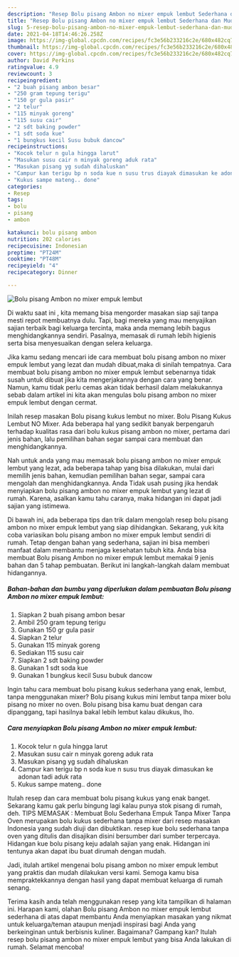 ```yaml
---
description: "Resep Bolu pisang Ambon no mixer empuk lembut Sederhana dan Mudah Dibuat"
title: "Resep Bolu pisang Ambon no mixer empuk lembut Sederhana dan Mudah Dibuat"
slug: 5-resep-bolu-pisang-ambon-no-mixer-empuk-lembut-sederhana-dan-mudah-dibuat
date: 2021-04-18T14:46:26.258Z
image: https://img-global.cpcdn.com/recipes/fc3e56b233216c2e/680x482cq70/bolu-pisang-ambon-no-mixer-empuk-lembut-foto-resep-utama.jpg
thumbnail: https://img-global.cpcdn.com/recipes/fc3e56b233216c2e/680x482cq70/bolu-pisang-ambon-no-mixer-empuk-lembut-foto-resep-utama.jpg
cover: https://img-global.cpcdn.com/recipes/fc3e56b233216c2e/680x482cq70/bolu-pisang-ambon-no-mixer-empuk-lembut-foto-resep-utama.jpg
author: David Perkins
ratingvalue: 4.9
reviewcount: 3
recipeingredient:
- "2 buah pisang ambon besar"
- "250 gram tepung terigu"
- "150 gr gula pasir"
- "2 telur"
- "115 minyak goreng"
- "115 susu cair"
- "2 sdt baking powder"
- "1 sdt soda kue"
- "1 bungkus kecil Susu bubuk dancow"
recipeinstructions:
- "Kocok telur n gula hingga larut"
- "Masukan susu cair n minyak goreng aduk rata"
- "Masukan pisang yg sudah dihaluskan"
- "Campur kan terigu bp n soda kue n susu trus diayak dimasukan ke adonan tadi aduk rata"
- "Kukus sampe mateng.. done"
categories:
- Resep
tags:
- bolu
- pisang
- ambon

katakunci: bolu pisang ambon 
nutrition: 202 calories
recipecuisine: Indonesian
preptime: "PT24M"
cooktime: "PT48M"
recipeyield: "4"
recipecategory: Dinner

---
```



![Bolu pisang Ambon no mixer empuk lembut](https://img-global.cpcdn.com/recipes/fc3e56b233216c2e/680x482cq70/bolu-pisang-ambon-no-mixer-empuk-lembut-foto-resep-utama.jpg)

Di waktu  saat ini , kita memang bisa mengorder masakan siap saji tanpa mesti repot membuatnya dulu. Tapi, bagi mereka yang mau menyajikan sajian terbaik bagi keluarga tercinta, maka anda memang lebih bagus menghidangkannya sendiri. Pasalnya, memasak di rumah lebih higienis serta bisa menyesuaikan dengan selera keluarga.

Jika kamu sedang mencari ide cara membuat bolu pisang ambon no mixer empuk lembut yang lezat dan mudah dibuat,maka di sinilah tempatnya. Cara membuat bolu pisang ambon no mixer empuk lembut  sebenarnya tidak susah untuk dibuat jika kita mengerjakannya dengan cara yang benar. Namun, kamu tidak perlu cemas akan tidak berhasil dalam melakukannya 
sebab dalam artikel ini kita akan mengulas bolu pisang ambon no mixer empuk lembut dengan cermat.  

Inilah resep masakan Bolu pisang kukus lembut no mixer. Bolu Pisang Kukus Lembut NO Mixer. Ada beberapa hal yang sedikit banyak berpengaruh terhadap kualitas rasa dari bolu kukus pisang ambon no mixer, pertama dari jenis bahan, lalu pemilihan bahan segar sampai cara membuat dan menghidangkannya.

Nah untuk anda yang mau memasak bolu pisang ambon no mixer empuk lembut yang lezat, ada beberapa tahap yang bisa dilakukan, mulai dari memilih jenis bahan, kemudian pemilihan bahan segar, sampai cara mengolah dan menghidangkannya. Anda Tidak usah pusing jika hendak menyiapkan bolu pisang ambon no mixer empuk lembut yang lezat di rumah. Karena, asalkan kamu  tahu caranya, maka hidangan ini dapat jadi sajian yang istimewa.

Di bawah ini, ada beberapa tips dan trik dalam mengolah resep bolu pisang ambon no mixer empuk lembut yang siap dihidangkan. Sekarang, yuk kita coba variasikan bolu pisang ambon no mixer empuk lembut sendiri di rumah. Tetap dengan bahan yang sederhana, sajian ini bisa memberi manfaat dalam membantu menjaga kesehatan tubuh kita. Anda bisa membuat Bolu pisang Ambon no mixer empuk lembut memakai 9 jenis bahan dan 5 tahap pembuatan. Berikut ini langkah-langkah dalam membuat hidangannya.

<!--inarticleads1-->

##### Bahan-bahan dan bumbu yang diperlukan dalam pembuatan Bolu pisang Ambon no mixer empuk lembut:

1. Siapkan 2 buah pisang ambon besar
1. Ambil 250 gram tepung terigu
1. Gunakan 150 gr gula pasir
1. Siapkan 2 telur
1. Gunakan 115 minyak goreng
1. Sediakan 115 susu cair
1. Siapkan 2 sdt baking powder
1. Gunakan 1 sdt soda kue
1. Gunakan 1 bungkus kecil Susu bubuk dancow


Ingin tahu cara membuat bolu pisang kukus sederhana yang enak, lembut, tanpa menggunakan mixer? Bolu pisang kukus mini lembut tanpa mixer bolu pisang no mixer no oven. Bolu pisang bisa kamu buat dengan cara dipanggang, tapi hasilnya bakal lebih lembut kalau dikukus, lho. 

<!--inarticleads2-->

##### Cara menyiapkan Bolu pisang Ambon no mixer empuk lembut:

1. Kocok telur n gula hingga larut
1. Masukan susu cair n minyak goreng aduk rata
1. Masukan pisang yg sudah dihaluskan
1. Campur kan terigu bp n soda kue n susu trus diayak dimasukan ke adonan tadi aduk rata
1. Kukus sampe mateng.. done


Itulah resep dan cara membuat bolu pisang kukus yang enak banget. Sekarang kamu gak perlu bingung lagi kalau punya stok pisang di rumah, deh. TIPS MEMASAK : Membuat Bolu Sederhana Empuk Tanpa Mixer Tanpa Oven merupakan bolu kukus sederhana tanpa mixer dari resep masakan Indonesia yang sudah diuji dan dibuktikan. resep kue bolu sederhana tanpa oven yang ditulis dan disajikan disini bersumber dari sumber terpercaya. Hidangan kue bolu pisang keju adalah sajian yang enak. Hidangan ini tentunya akan dapat ibu buat dirumah dengan mudah. 

Jadi, itulah artikel mengenai  bolu pisang ambon no mixer empuk lembut  yang praktis dan mudah dilakukan versi kami. Semoga kamu bisa mempraktekkannya dengan hasil yang dapat membuat keluarga di rumah senang. 

Terima kasih anda telah menggunakan resep yang kita tampilkan di halaman ini. Harapan kami, olahan  Bolu pisang Ambon no mixer empuk lembut sederhana di atas dapat membantu Anda menyiapkan masakan yang nikmat untuk keluarga/teman ataupun menjadi inspirasi bagi Anda yang berkeinginan untuk berbisnis kuliner. Bagaimana? Gampang kan? Itulah resep bolu pisang ambon no mixer empuk lembut yang bisa Anda lakukan di rumah. Selamat mencoba!

